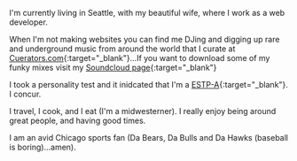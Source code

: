 I'm currently living in Seattle, with my beautiful wife, where I work as a web developer.

When I'm not making websites you can find me DJing and digging up rare and underground music from around the world that I curate at [Cuerators.com](http://cuerators.com){:target="_blank"}...If you want to download some of my funky mixes visit my [Soundcloud page](https://soundcloud.com/dmoon/sets/the-mixes){:target="_blank"}

I took a personality test and it inidcated that I'm a [ESTP-A](http://www.truity.com/personality-type/ESTP){:target="_blank"}. I concur.

I travel, I cook, and I eat (I'm a midwesterner). I really enjoy being around great people, and having good times.

I am an avid Chicago sports fan (Da Bears, Da Bulls and Da Hawks (baseball is boring)...amen).
